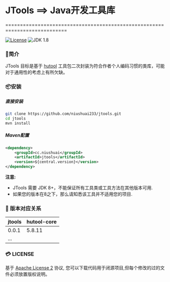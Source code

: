 # JTools ==> Java开发工具库

===========================================================================

[![License](http://img.shields.io/:license-apache-blue.svg)](http://www.apache.org/licenses/LICENSE-2.0.html) ![JDK 1.8](https://img.shields.io/badge/JDK-1.8-green.svg "JDK 1.8")



### :notebook:简介

  JTools 目标是基于 [hutool](https://github.com/dromara/hutool) 工具包二次封装为符合作者个人编码习惯的类库，可能对于通用性的考虑上有所欠缺。



### :package:安装

##### 直接安装

```bash
git clone https://github.com/niushuai233/jtools.git
cd jtools
mvn install
```

##### Maven配置

```XML
<dependency>
	<groupId>cc.niushuai</groupId>
	<artifactId>jtools</artifactId>
	<version>${central.version}</version>
</dependency>
```

**注意:**

- JTools 需要 JDK 8+，不能保证所有工具类或工具方法在其他版本可用.
- 如果您的版本在8之下，那么请知悉该工具并不适用您的项目.



### :straight_ruler: 版本对应关系

| jtools | hutool-core |
| ------ | ----------- |
| 0.0.1  | 5.8.11      |
| ...    |             |


### :credit_card: LICENSE

  基于 [Apache License 2](https://www.apache.org/licenses/LICENSE-2.0) 协议, 您可以下载代码用于闭源项目,但每个修改的过的文件必须放置版权说明。

